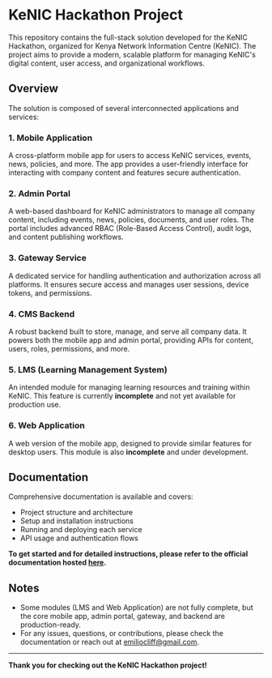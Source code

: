 # KeNIC Hackathon Project

This repository contains the full-stack solution developed for the KeNIC Hackathon, organized for Kenya Network Information Centre (KeNIC). The project aims to provide a modern, scalable platform for managing KeNIC's digital content, user access, and organizational workflows.

## Overview

The solution is composed of several interconnected applications and services:

### 1. Mobile Application

A cross-platform mobile app for users to access KeNIC services, events, news, policies, and more. The app provides a user-friendly interface for interacting with company content and features secure authentication.

### 2. Admin Portal

A web-based dashboard for KeNIC administrators to manage all company content, including events, news, policies, documents, and user roles. The portal includes advanced RBAC (Role-Based Access Control), audit logs, and content publishing workflows.

### 3. Gateway Service

A dedicated service for handling authentication and authorization across all platforms. It ensures secure access and manages user sessions, device tokens, and permissions.

### 4. CMS Backend

A robust backend built to store, manage, and serve all company data. It powers both the mobile app and admin portal, providing APIs for content, users, roles, permissions, and more.

### 5. LMS (Learning Management System)

An intended module for managing learning resources and training within KeNIC. This feature is currently **incomplete** and not yet available for production use.

### 6. Web Application

A web version of the mobile app, designed to provide similar features for desktop users. This module is also **incomplete** and under development.

## Documentation

Comprehensive documentation is available and covers:

-   Project structure and architecture
-   Setup and installation instructions
-   Running and deploying each service
-   API usage and authentication flows

**To get started and for detailed instructions, please refer to the official documentation hosted [here](https://docs.kenic-hackathon.example.com).**

## Notes

-   Some modules (LMS and Web Application) are not fully complete, but the core mobile app, admin portal, gateway, and backend are production-ready.
-   For any issues, questions, or contributions, please check the documentation or reach out at emiliocliff@gmail.com.

---

**Thank you for checking out the KeNIC Hackathon project!**
